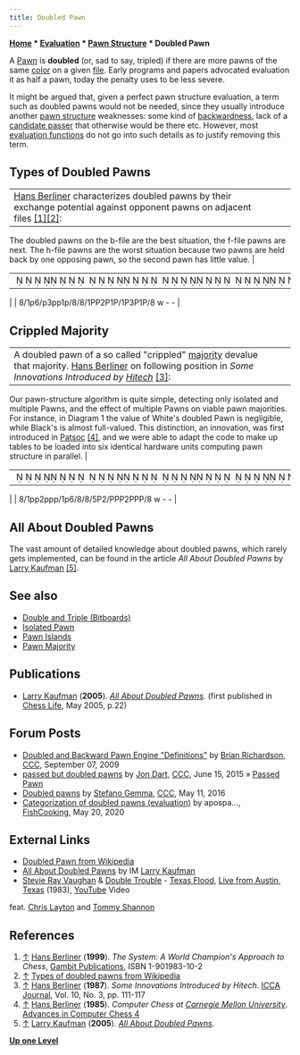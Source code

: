 ```yaml
---
title: Doubled Pawn
---
```

**[Home](Home "Home") * [Evaluation](Evaluation "Evaluation") * [Pawn Structure](Pawn_Structure "Pawn Structure") * Doubled Pawn**

A [Pawn](Pawn "Pawn") is **doubled** (or, sad to say, tripled) if there are more pawns of the same [color](Color "Color") on a given [file](Files "Files"). Early programs and papers advocated evaluation it as half a pawn, today the penalty uses to be less severe.

It might be argued that, given a perfect pawn structure evaluation, a term such as doubled pawns would not be needed, since they usually introduce another [pawn structure](Pawn_Structure "Pawn Structure") weaknesses: some kind of [backwardness](Backward_Pawn "Backward Pawn"), lack of a [candidate passer](Candidate_Passed_Pawn "Candidate Passed Pawn") that otherwise would be there etc. However, most [evaluation functions](Evaluation_Function "Evaluation Function") do not go into such details as to justify removing this term.

## Types of Doubled Pawns

|  |  |  |
| --- | --- | --- |
| [Hans Berliner](Hans_Berliner "Hans Berliner") characterizes doubled pawns by their exchange potential against opponent pawns on adjacent files <a id="cite-note-1" href="#cite-ref-1">[1]</a><a id="cite-note-2" href="#cite-ref-2">[2]</a>:
The doubled pawns on the b-file are the best situation, the f-file pawns are next. The h-file pawns are the worst situation because two pawns are held back by one opposing pawn, so the second pawn has little value.
|

|  |
| --- |
|                                                                                              ♟      ♟   ♟♟ ♟                 ♙♙  ♙ ♙ ♙   ♙ ♙         |

|
|  8/1p6/p3pp1p/8/8/1PP2P1P/1P3P1P/8 w - -
|

## Crippled Majority

|  |  |  |
| --- | --- | --- |
|  A doubled pawn of a so called "crippled" [majority](Pawn_Majority "Pawn Majority") devalue that majority. [Hans Berliner](Hans_Berliner "Hans Berliner") on following position in *Some Innovations Introduced by [Hitech](HiTech "HiTech")* <a id="cite-note-3" href="#cite-ref-3">[3]</a>:
Our pawn-structure algorithm is quite simple, detecting only isolated and multiple Pawns, and the effect of multiple Pawns on viable pawn majorities. For instance, in Diagram 1 the value of White's doubled Pawn is negligible, while Black's is almost full-valued. This distinction, an innovation, was first introduced in [Patsoc](Patsoc "Patsoc") <a id="cite-note-4" href="#cite-ref-4">[4]</a>, and we were able to adapt the code to make up tables to be loaded into six identical hardware units computing pawn structure in parallel.
|

|  |
| --- |
|                                                                                             ♟♟  ♟♟♟ ♟                           ♙  ♙♙♙  ♙♙♙         |

|
|  8/1pp2ppp/1p6/8/8/5P2/PPP2PPP/8 w - -
|

## All About Doubled Pawns

The vast amount of detailed knowledge about doubled pawns, which rarely gets implemented, can be found in the article *All About Doubled Pawns* by [Larry Kaufman](Larry_Kaufman "Larry Kaufman") <a id="cite-note-5" href="#cite-ref-5">[5]</a>.

## See also

- [Double and Triple (Bitboards)](</Double_and_Triple_(Bitboards)> "Double and Triple (Bitboards)")
- [Isolated Pawn](Isolated_Pawn "Isolated Pawn")
- [Pawn Islands](Pawn_Islands "Pawn Islands")
- [Pawn Majority](Pawn_Majority "Pawn Majority")

## Publications

- [Larry Kaufman](Larry_Kaufman "Larry Kaufman") (**2005**). *[All About Doubled Pawns](https://de.scribd.com/document/10151669/All-About-Doubled-Pawns)*. (first published in [Chess Life](https://en.wikipedia.org/wiki/Chess_Life), May 2005, p.22)

## Forum Posts

- [Doubled and Backward Pawn Engine "Definitions"](http://www.talkchess.com/forum/viewtopic.php?t=29689) by [Brian Richardson](Brian_Richardson "Brian Richardson"), [CCC](CCC "CCC"), September 07, 2009
- [passed but doubled pawns](http://www.talkchess.com/forum/viewtopic.php?t=56682) by [Jon Dart](Jon_Dart "Jon Dart"), [CCC](CCC "CCC"), June 15, 2015 » [Passed Pawn](Passed_Pawn "Passed Pawn")
- [Doubled pawns](http://www.talkchess.com/forum/viewtopic.php?t=60133) by [Stefano Gemma](Stefano_Gemma "Stefano Gemma"), [CCC](CCC "CCC"), May 11, 2016
- [Categorization of doubled pawns (evaluation)](https://groups.google.com/d/msg/fishcooking/vC4Qn-PMlS4/jeMNGiGHBAAJ) by apospa..., [FishCooking](Computer_Chess_Forums "Computer Chess Forums"), May 20, 2020

## External Links

- [Doubled Pawn from Wikipedia](https://en.wikipedia.org/wiki/Doubled_pawns)
- [All About Doubled Pawns](https://de.scribd.com/document/10151669/All-About-Doubled-Pawns) by IM [Larry Kaufman](Larry_Kaufman "Larry Kaufman")
- [Stevie Ray Vaughan](Category:Stevie_Ray_Vaughan "Category:Stevie Ray Vaughan") & [Double Trouble](<https://en.wikipedia.org/wiki/Double_Trouble_(band)>) - [Texas Flood](https://en.wikipedia.org/wiki/Texas_Flood), [Live from Austin, Texas](<https://en.wikipedia.org/wiki/Live_from_Austin,_Texas_(Stevie_Ray_Vaughan_video)>) (1983), [YouTube](https://en.wikipedia.org/wiki/YouTube) Video

feat. [Chris Layton](https://en.wikipedia.org/wiki/Chris_Layton) and [Tommy Shannon](Category:Tommy_Shannon "Category:Tommy Shannon")

## References

1. <a id="cite-ref-1" href="#cite-note-1">↑</a> [Hans Berliner](Hans_Berliner "Hans Berliner") (**1999**). *The System: A World Champion's Approach to Chess*, [Gambit Publications](https://en.wikipedia.org/wiki/Gambit_Publications), ISBN 1-901983-10-2
1. <a id="cite-ref-2" href="#cite-note-2">↑</a> [Types of doubled pawns from Wikipedia](https://en.wikipedia.org/wiki/Doubled_pawns#Types_of_doubled_pawns)
1. <a id="cite-ref-3" href="#cite-note-3">↑</a> [Hans Berliner](Hans_Berliner "Hans Berliner") (**1987**). *Some Innovations Introduced by Hitech*. [ICCA Journal](ICGA_Journal "ICGA Journal"), Vol. 10, No. 3, pp. 111-117
1. <a id="cite-ref-4" href="#cite-note-4">↑</a> [Hans Berliner](Hans_Berliner "Hans Berliner") (**1985**). *Computer Chess at [Carnegie Mellon University](Carnegie_Mellon_University "Carnegie Mellon University")*. [Advances in Computer Chess 4](Advances_in_Computer_Chess_4 "Advances in Computer Chess 4")
1. <a id="cite-ref-5" href="#cite-note-5">↑</a> [Larry Kaufman](Larry_Kaufman "Larry Kaufman") (**2005**). *[All About Doubled Pawns](https://de.scribd.com/document/10151669/All-About-Doubled-Pawns)*.

**[Up one Level](Pawn_Structure "Pawn Structure")**

